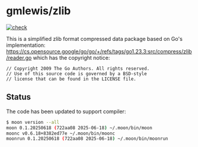 # gmlewis/zlib
[![check](https://github.com/gmlewis/moonbit-zlib/actions/workflows/check.yml/badge.svg)](https://github.com/gmlewis/moonbit-zlib/actions/workflows/check.yml)

This is a simplified zlib format compressed data package based on Go's implementation:
https://cs.opensource.google/go/go/+/refs/tags/go1.23.3:src/compress/zlib/reader.go
which has the copyright notice:

```
// Copyright 2009 The Go Authors. All rights reserved.
// Use of this source code is governed by a BSD-style
// license that can be found in the LICENSE file.
```

## Status

The code has been updated to support compiler:

```bash
$ moon version --all
moon 0.1.20250618 (722aa08 2025-06-18) ~/.moon/bin/moon
moonc v0.6.18+8382ed77e ~/.moon/bin/moonc
moonrun 0.1.20250618 (722aa08 2025-06-18) ~/.moon/bin/moonrun
```
